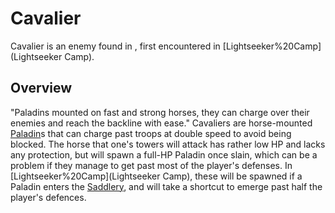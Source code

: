 # Cavalier

Cavalier is an enemy found in , first encountered in [Lightseeker%20Camp](Lightseeker Camp).
## Overview

"Paladins mounted on fast and strong horses, they can charge over their enemies and reach the backline with ease."
Cavaliers are horse-mounted [Paladin](Paladin)s that can charge past troops at double speed to avoid being blocked. The horse that one's towers will attack has rather low HP and lacks any protection, but will spawn a full-HP Paladin once slain, which can be a problem if they manage to get past most of the player's defenses.
In [Lightseeker%20Camp](Lightseeker Camp), these will be spawned if a Paladin enters the [Saddlery](Saddlery), and will take a shortcut to emerge past half the player's defences.
